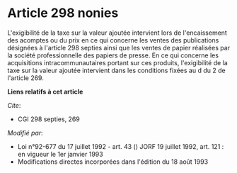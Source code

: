 # Article 298 nonies

L'exigibilité de la taxe sur la valeur ajoutée intervient lors de l'encaissement des acomptes ou du prix en ce qui concerne
les ventes des publications désignées à l'article 298 septies ainsi que les ventes de papier réalisées par la société
professionnelle des papiers de presse. En ce qui concerne les acquisitions intracommunautaires portant sur ces produits,
l'exigibilité de la taxe sur la valeur ajoutée intervient dans les conditions fixées au d du 2 de l'article 269.

**Liens relatifs à cet article**

_Cite_:

  - CGI 298 septies, 269

_Modifié par_:

  - Loi n°92-677 du 17 juillet 1992 - art. 43 () JORF 19 juillet 1992, art. 121 : en vigueur le 1er janvier 1993
  - Modifications directes incorporées dans l'édition du 18 août 1993
